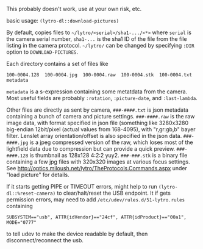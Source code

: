 This probably doesn't work, use at your own risk, etc.

basic usage: `(lytro-dl::download-pictures)`

By default, copies files to `~/lytro/<serial>/sha1-.../<*>` where
`serial` is the camera serial number, `sha1-...` is the sha1 ID of the
file from the file listing in the camera protocol. `~/lytro/` can be
changed by specifying `:DIR` option to `DOWNLOAD-PICTURES`.

Each directory contains a set of files like

```
100-0004.128  100-0004.jpg  100-0004.raw  100-0004.stk  100-0004.txt  metadata
```

`metadata` is a s-expression containing some metatdata from the camera. Most useful fields are probably `:rotation`, `:picture-date`, and `:last-lambda`.

Other files are directly as sent by camera, `###-####.txt` is json
metadata containing a bunch of camera and picture
settings. `###-####.raw` is the raw image data, with format specified
in json file (something like 3280x3280 big-endian 12bit/pixel (actual
values from 168-4095), with "r,gr:gb,b" bayer filter. Lenslet array
orientation/offset is also specified in the json data. `###-####.jpg`
is a jpeg compressed version of the raw, which loses most of the
lightfield data due to compression but can provide a quick
preview. `###-####.128` is thumbnail as 128x128 4:2:2
yuy2. `###-###.stk` is a binary file containing a few jpg files with
320x320 images at various focus settings. See
http://optics.miloush.net/lytro/TheProtocols.Commands.aspx under "load
picture" for details.

If it starts getting PIPE or TIMEOUT errors, might help to run
`(lytro-dl::%reset-camera)` to clear/halt/reset the USB endpoint.  It
if gets permission errors, may need to add
`/etc/udev/rules.d/51-lytro.rules` containing

```
SUBSYSTEM=="usb", ATTR{idVendor}=="24cf", ATTR{idProduct}=="00a1", MODE="0777"
```

to tell udev to make the device readable by default, then disconnect/reconnect the usb.
